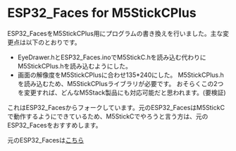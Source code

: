 # ESP32_Faces for M5StickCPlus
ESP32_FacesをM5StickCPlus用にプログラムの書き換えを行いました。主な変更点は以下のとおりです。
*  EyeDrawer.hとESP32_Faces.inoでM5StickC.hを読み込む代わりにM5StickCPlus.hを読み込むようにした。
* 画面の解像度をM5StickCPlusに合わせ135*240にした。
M5StickCPlus.hを読み込むため、M5StickCPlusライブラリが必要です。
おそらくこの2つを変更すれば、どんなM5Stack製品にも対応可能だと思われます。(要検証)
 
これはESP32_Facesからフォークしています。元のESP32_FacesはM5StickCで動作するようにできているため、M5StickCでやろうと言う方は、元のESP32_Facesをおすすめします。
 
元のESP32_Facesは[こちら](https://github.com/luisllamasbinaburo/ESP32_Faces)